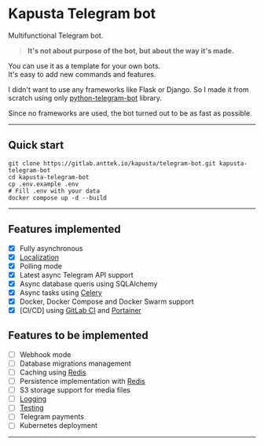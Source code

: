 # Kapusta Telegram bot

Multifunctional Telegram bot.  

> **It's not about purpose of the bot, but about the way it's made.**

You can use it as a template for your own bots.  
It's easy to add new commands and features.

I didn't want to use any frameworks like Flask or Django.
So I made it from scratch using only [python-telegram-bot](https://python-telegram-bot.org/) library.

Since no frameworks are used, the bot turned out to be as fast as possible.

---

## Quick start

```shell
git clone https://gitlab.anttek.io/kapusta/telegram-bot.git kapusta-telegram-bot
cd kapusta-telegram-bot
cp .env.example .env
# Fill .env with your data
docker compose up -d --build
```

---

## Features implemented

- [x] Fully asynchronous
- [x] [Localization](docs/localization.md)
- [x] Polling mode
- [x] Latest async Telegram API support
- [x] Async database queris using SQLAlchemy
- [x] Async tasks using [Celery](https://docs.celeryproject.org/en/stable/)
- [x] Docker, Docker Compose and Docker Swarm support
- [x] [CI/CD] using [GitLab CI](https://docs.gitlab.com/ee/ci/) and [Portainer](https://www.portainer.io/)

## Features to be implemented

- [ ] Webhook mode
- [ ] Database migrations management
- [ ] Caching using [Redis](https://redis.io/)
- [ ] Persistence implementation with [Redis](https://redis.io/)
- [ ] S3 storage support for media files
- [ ] [Logging](https://docs.python.org/3/library/logging.html)
- [ ] [Testing](https://docs.python.org/3/library/unittest.html)
- [ ] Telegram payments
- [ ] Kubernetes deployment

---
